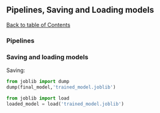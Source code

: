 ## Pipelines, Saving and Loading models
[Back to table of Contents](../README.md)

### Pipelines


### Saving and loading models

Saving:

```python
from joblib import dump
dump(final_model,'trained_model.joblib')
```

```python
from joblib import load
loaded_model = load('trained_model.joblib')
```